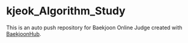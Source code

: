 # kjeok_Algorithm_Study 
This is an auto push repository for Baekjoon Online Judge created with [BaekjoonHub](https://github.com/BaekjoonHub/BaekjoonHub).
